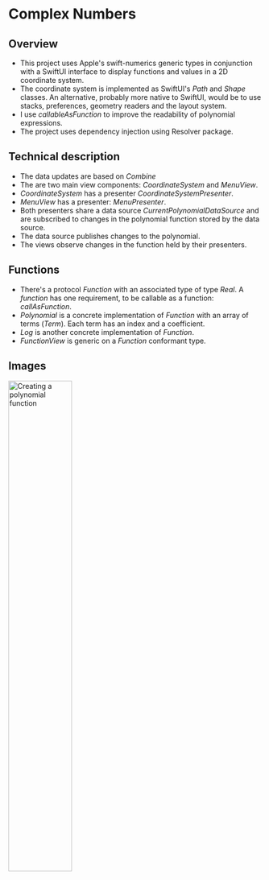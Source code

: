 
# Complex Numbers

## Overview
- This project uses Apple's swift-numerics generic types in conjunction with a SwiftUI interface to display functions and values in a 2D coordinate system.
- The coordinate system is implemented as SwiftUI's _Path_ and _Shape_ classes. An alternative, probably more native to SwiftUI, would be to use stacks, preferences, geometry readers and the layout system.
- I use _callableAsFunction_ to improve the readability of polynomial expressions.
- The project uses dependency injection using Resolver package.

## Technical description
- The data updates are based on _Combine_
- The are two main view components: _CoordinateSystem_ and _MenuView_.
- _CoordinateSystem_ has a presenter _CoordinateSystemPresenter_. 
- _MenuView_ has a presenter: _MenuPresenter_.
- Both presenters share a data source _CurrentPolynomialDataSource_ and are subscribed to changes in the polynomial function stored by the data source. 
- The data source publishes changes to the polynomial.
- The views observe changes in the function held by their presenters.

## Functions
- There's a protocol _Function_ with an associated type of type _Real_. A _function_ has one requirement, to be callable as a function: _callAsFunction_.
- _Polynomial_ is a concrete implementation of _Function_ with an array of terms (_Term_). Each term has an index and a coefficient.
- _Log_ is another concrete implementation of _Function_.
- _FunctionView_ is generic on a _Function_ conformant type. 

## Images

<img src="https://user-images.githubusercontent.com/199423/171673217-c0e13898-816d-41a5-a015-e2835a6ea7f0.gif" alt="Creating a polynomial function" width="50%">


